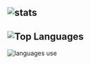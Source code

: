 ![stats](https://github-readme-stats.vercel.app/api?username=KERRCAM&show_icons=true&theme=tokyonight)  
---
![Top Languages](https://github-readme-stats.vercel.app/api/top-langs/?username=KERRCAM&layout=compact)
--- 
![languages use](https://github-readme-stats.vercel.app/api/wakatime?username=KERRCAM)
